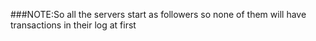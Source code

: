 ###NOTE:So all the servers start as followers so none of them will have transactions in their log at first

